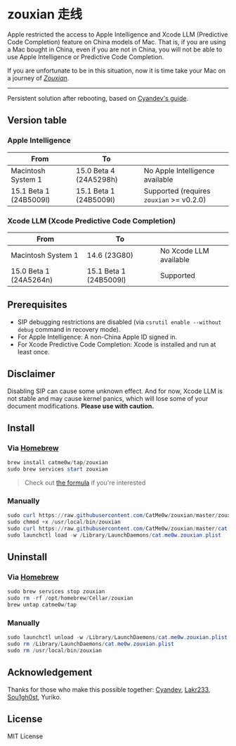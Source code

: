 # zouxian 走线

Apple restricted the access to Apple Intelligence and Xcode LLM (Predictive Code Completion) feature on China models of Mac. That is, if you are using a Mac bought in China, even if you are not in China, you will not be able to use Apple Intelligence or Predictive Code Completion.

If you are unfortunate to be in this situation, now it is time take your Mac on a journey of _[Zouxian](https://en.wikipedia.org/wiki/Zouxian_(phenomenon))_.

---

Persistent solution after rebooting, based on [Cyandev's guide](https://gist.github.com/unixzii/6f25be1842399022e16ad6477a304286).

## Version table

### Apple Intelligence

| From                   | To                     |                                          |
| ---------------------- | ---------------------- | ---------------------------------------- |
| Macintosh System 1     | 15.0 Beta 4 (24A5298h) | No Apple Intelligence available          |
| 15.1 Beta 1 (24B5009l) | 15.1 Beta 1 (24B5009l) | Supported (requires `zouxian` >= v0.2.0) |

### Xcode LLM (Xcode Predictive Code Completion)

| From                   | To                     |                        |
| ---------------------- | ---------------------- | ---------------------- |
| Macintosh System 1     | 14.6 (23G80)           | No Xcode LLM available |
| 15.0 Beta 1 (24A5264n) | 15.1 Beta 1 (24B5009l) | Supported              |

## Prerequisites

- SIP debugging restrictions are disabled (via `csrutil enable --without debug` command in recovery mode).
- For Apple Intelligence: A non-China Apple ID signed in.
- For Xcode Predictive Code Completion: Xcode is installed and run at least once.

## Disclaimer

Disabling SIP can cause some unknown effect. And for now, Xcode LLM is not stable and may cause kernel panics, which will lose some of your document modifications. **Please use with caution.**

## Install

### Via [Homebrew](https://brew.sh)

```powershell
brew install catme0w/tap/zouxian
sudo brew services start zouxian
```

> Check out [the formula](https://github.com/CatMe0w/homebrew-tap/blob/master/Formula/zouxian.rb) if you're interested

### Manually

```powershell
sudo curl https://raw.githubusercontent.com/CatMe0w/zouxian/master/zouxian.sh -o /usr/local/bin/zouxian
sudo chmod +x /usr/local/bin/zouxian
sudo curl https://raw.githubusercontent.com/CatMe0w/zouxian/master/cat.me0w.zouxian.plist -o /Library/LaunchDaemons/cat.me0w.zouxian.plist
sudo launchctl load -w /Library/LaunchDaemons/cat.me0w.zouxian.plist
```

## Uninstall

### Via [Homebrew](https://brew.sh)

```powershell
sudo brew services stop zouxian
sudo rm -rf /opt/homebrew/Cellar/zouxian
brew untap catme0w/tap
```

### Manually

```powershell
sudo launchctl unload -w /Library/LaunchDaemons/cat.me0w.zouxian.plist
sudo rm /Library/LaunchDaemons/cat.me0w.zouxian.plist
sudo rm /usr/local/bin/zouxian
```

## Acknowledgement

Thanks for those who make this possible together: [Cyandev](https://twitter.com/unixzii), [Lakr233](https://twitter.com/Lakr233), [Sou1gh0st](https://twitter.com/Sou1gh0st), Yuriko.

## License

MIT License
